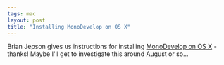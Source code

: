 ```yaml
---
tags: mac
layout: post
title: "Installing MonoDevelop on OS X"
---
```




Brian Jepson gives us instructions for installing <a href="http://www.jepstone.net/index.cgi/Development/DotNet/MonoDevelopOnMacOSX.html">MonoDevelop on OS X</a> - thanks! Maybe I'll get to investigate this around August or so...


